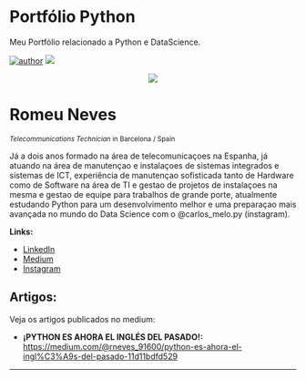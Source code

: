 # Portfólio Python
Meu Portfólio relacionado a Python e DataScience.

[![author](https://img.shields.io/badge/author-romeuphp-red.svg)](https://www.linkedin.com/in/romeu-neves-6b1340184/) [![](https://img.shields.io/badge/python-3.7+-blue.svg)](https://www.python.org/downloads/release/python-365/) 
<p align="center">
  <img src="https://github.com/romeuphp/portfolio_template/blob/master/template.png?raw=true" >
</p>

# Romeu Neves 
<sub>*Telecommunications Technician* in Barcelona / Spain  </sub>

Já a dois anos formado na área de telecomunicaçoes na Espanha, já atuando na área de manutençao e instalaçoes de sistemas integrados e sistemas de ICT, experiência de manutençao sofisticada tanto de Hardware como de Software na área de TI e gestao de projetos de instalaçoes na mesma e gestao de equipe para trabalhos de grande porte, atualmente estudando Python para um desenvolvimento melhor e uma preparaçao mais avançada no mundo do Data Science com o @carlos_melo.py (instagram). 

**Links:**
* [LinkedIn](https://www.linkedin.com/in/romeu-neves-6b1340184/)
* [Medium](https://medium.com/@rneves_91600)
* [Instagram](https://www.instagram.com/romeunevesr/)


## Artigos:
Veja os artigos publicados no medium:


* **¡PYTHON ES AHORA EL INGLÉS DEL PASADO!:** https://medium.com/@rneves_91600/python-es-ahora-el-ingl%C3%A9s-del-pasado-11d11bdfd529

---


